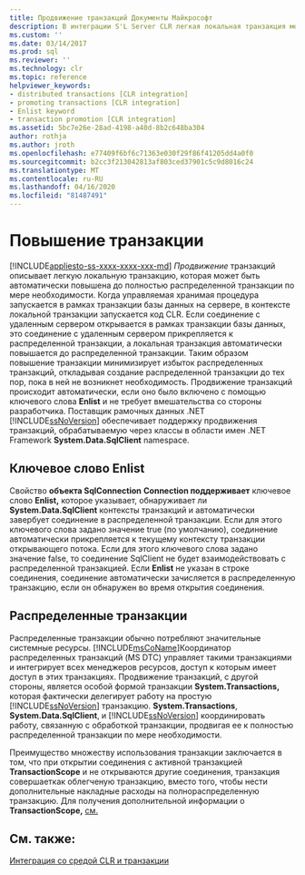 ```yaml
---
title: Продвижение транзакций Документы Майкрософт
description: В интеграции S'L Server CLR легкая локальная транзакция может быть повышена до полностью распределенной транзакции посредством продвижения транзакций.
ms.custom: ''
ms.date: 03/14/2017
ms.prod: sql
ms.reviewer: ''
ms.technology: clr
ms.topic: reference
helpviewer_keywords:
- distributed transactions [CLR integration]
- promoting transactions [CLR integration]
- Enlist keyword
- transaction promotion [CLR integration]
ms.assetid: 5bc7e26e-28ad-4198-a40d-8b2c648ba304
author: rothja
ms.author: jroth
ms.openlocfilehash: e77409f6bf6c71363e030f29f86f41205dd4a0f0
ms.sourcegitcommit: b2cc3f213042813af803ced37901c5c9d8016c24
ms.translationtype: MT
ms.contentlocale: ru-RU
ms.lasthandoff: 04/16/2020
ms.locfileid: "81487491"
---
```

# <a name="transaction-promotion"></a>Повышение транзакции
[!INCLUDE[appliesto-ss-xxxx-xxxx-xxx-md](../../includes/appliesto-ss-xxxx-xxxx-xxx-md.md)]
  *Продвижение* транзакций описывает легкую локальную транзакцию, которая может быть автоматически повышена до полностью распределенной транзакции по мере необходимости. Когда управляемая хранимая процедура запускается в рамках транзакции базы данных на сервере, в контексте локальной транзакции запускается код CLR.  Если соединение с удаленным сервером открывается в рамках транзакции базы данных, это соединение с удаленным сервером прикрепляется к распределенной транзакции, а локальная транзакция автоматически повышается до распределенной транзакции. Таким образом повышение транзакции минимизирует избыток распределенных транзакций, откладывая создание распределенной транзакции до тех пор, пока в ней не возникнет необходимость. Продвижение транзакций происходит автоматически, если оно было включено с помощью ключевого слова **Enlist** и не требует вмешательства со стороны разработчика. Поставщик рамочных данных .NET [!INCLUDE[ssNoVersion](../../includes/ssnoversion-md.md)] обеспечивает поддержку продвижения транзакций, обрабатываемую через классы в области имен .NET Framework **System.Data.SqlClient** namespace.  
  
## <a name="the-enlist-keyword"></a>Ключевое слово Enlist  
 Свойство **объекта SqlConnection** **Connection поддерживает** ключевое слово **Enlist,** которое указывает, обнаруживает ли **System.Data.SqlClient** контексты транзакций и автоматически завербует соединение в распределенной транзакции. Если для этого ключевого слова задано значение true (по умолчанию), соединение автоматически прикрепляется к текущему контексту транзакции открывающего потока. Если для этого ключевого слова задано значение false, то соединение SqlClient не будет взаимодействовать с распределенной транзакцией. Если **Enlist** не указан в строке соединения, соединение автоматически зачисляется в распределенную транзакцию, если он обнаружен во время открытия соединения.  
  
## <a name="distributed-transactions"></a>Распределенные транзакции  
 Распределенные транзакции обычно потребляют значительные системные ресурсы. [!INCLUDE[msCoName](../../includes/msconame-md.md)]Координатор распределенных транзакций (MS DTC) управляет такими транзакциями и интегрирует всех менеджеров ресурсов, доступ к которым имеет доступ в этих транзакциях. Продвижение транзакций, с другой стороны, является особой формой транзакции **System.Transactions,** которая фактически делегирует работу на простую [!INCLUDE[ssNoVersion](../../includes/ssnoversion-md.md)] транзакцию. **System.Transactions**, **System.Data.SqlClient**, и [!INCLUDE[ssNoVersion](../../includes/ssnoversion-md.md)] координировать работу, связанную с обработкой транзакции, продвигая ее к полностью распределенной транзакции по мере необходимости.  
  
 Преимущество множеству использования транзакции заключается в том, что при открытии соединения с активной транзакцией **TransactionScope** и не открываются другие соединения, транзакция совершаеткак облегченую транзакцию, вместо того, чтобы нести дополнительные накладные расходы на полнораспределенную транзакцию. Для получения дополнительной информации о **TransactionScope,** [см.](../../relational-databases/clr-integration-data-access-transactions/using-system-transactions.md)  
  
## <a name="see-also"></a>См. также:  
 [Интеграция со средой CLR и транзакции](../../relational-databases/clr-integration-data-access-transactions/clr-integration-and-transactions.md)  
  
  
